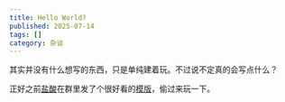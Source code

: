 ```yaml
---
title: Hello World?
published: 2025-07-14
tags: []
category: 杂谈
---
```


其实并没有什么想写的东西，只是单纯建着玩。不过说不定真的会写点什么？

正好之前[盐酸](https://chlorie.github.io/ChloroBlog/)在群里发了个很好看的[模版](https://github.com/saicaca/fuwari)，偷过来玩一下。
